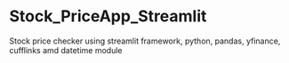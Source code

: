 # Stock_PriceApp_Streamlit
Stock price checker using streamlit framework, python, pandas, yfinance, cufflinks amd datetime module
